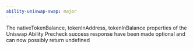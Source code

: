 ```yaml
---
ability-uniswap-swap: major
---
```


The nativeTokenBalance, tokenInAddress, tokenInBalance properties of the Uniswap Ability Precheck success response have been made optional and can now possibly return undefined
